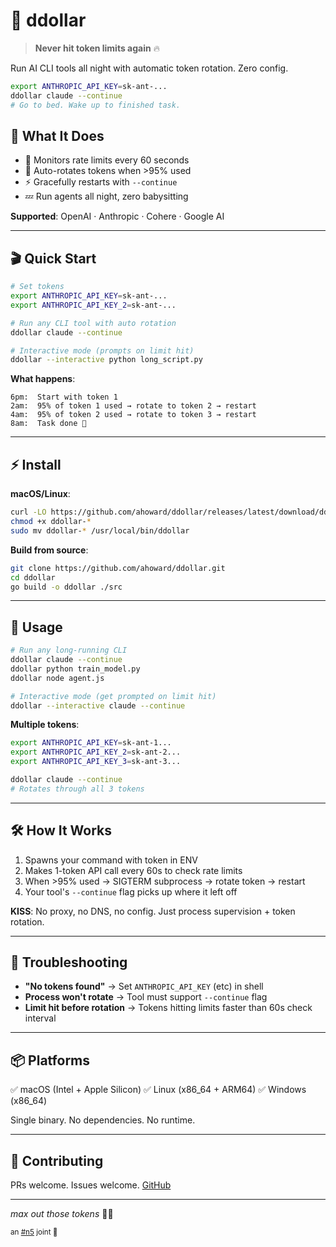 # 💸 ddollar

> **Never hit token limits again** 🔥

Run AI CLI tools all night with automatic token rotation. Zero config.

```bash
export ANTHROPIC_API_KEY=sk-ant-...
ddollar claude --continue
# Go to bed. Wake up to finished task.
```

## 🎯 What It Does

- 🔁 Monitors rate limits every 60 seconds
- 🌙 Auto-rotates tokens when >95% used
- ⚡ Gracefully restarts with `--continue`
- 💤 Run agents all night, zero babysitting

**Supported**: OpenAI · Anthropic · Cohere · Google AI

---

## 🎬 Quick Start

```bash
# Set tokens
export ANTHROPIC_API_KEY=sk-ant-...
export ANTHROPIC_API_KEY_2=sk-ant-...

# Run any CLI tool with auto rotation
ddollar claude --continue

# Interactive mode (prompts on limit hit)
ddollar --interactive python long_script.py
```

**What happens**:
```
6pm:  Start with token 1
2am:  95% of token 1 used → rotate to token 2 → restart
4am:  95% of token 2 used → rotate to token 3 → restart
8am:  Task done 🎉
```

---

## ⚡ Install

**macOS/Linux**:
```bash
curl -LO https://github.com/ahoward/ddollar/releases/latest/download/ddollar-$(uname -s | tr '[:upper:]' '[:lower:]')-$(uname -m)
chmod +x ddollar-*
sudo mv ddollar-* /usr/local/bin/ddollar
```

**Build from source**:
```bash
git clone https://github.com/ahoward/ddollar.git
cd ddollar
go build -o ddollar ./src
```

---

## 🚀 Usage

```bash
# Run any long-running CLI
ddollar claude --continue
ddollar python train_model.py
ddollar node agent.js

# Interactive mode (get prompted on limit hit)
ddollar --interactive claude --continue
```

**Multiple tokens**:
```bash
export ANTHROPIC_API_KEY=sk-ant-1...
export ANTHROPIC_API_KEY_2=sk-ant-2...
export ANTHROPIC_API_KEY_3=sk-ant-3...

ddollar claude --continue
# Rotates through all 3 tokens
```

---

## 🛠️ How It Works

1. Spawns your command with token in ENV
2. Makes 1-token API call every 60s to check rate limits
3. When >95% used → SIGTERM subprocess → rotate token → restart
4. Your tool's `--continue` flag picks up where it left off

**KISS**: No proxy, no DNS, no config. Just process supervision + token rotation.

---

## 🐛 Troubleshooting

- **"No tokens found"** → Set `ANTHROPIC_API_KEY` (etc) in shell
- **Process won't rotate** → Tool must support `--continue` flag
- **Limit hit before rotation** → Tokens hitting limits faster than 60s check interval

---

## 📦 Platforms

✅ macOS (Intel + Apple Silicon)
✅ Linux (x86_64 + ARM64)
✅ Windows (x86_64)

Single binary. No dependencies. No runtime.

---

## 🤝 Contributing

PRs welcome. Issues welcome. [GitHub](https://github.com/ahoward/ddollar)

---

*max out those tokens* 💸🔥

<sub>an [#n5](https://www.nickel5.com/) joint 🚬</sub>
